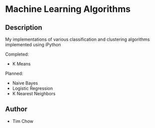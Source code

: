 # Machine Learning Algorithms #

## Description ##

My implementations of various classification and clustering algorithms implemented using iPython

Completed:
- K Means

Planned:
- Naive Bayes
- Logistic Regression
- K Nearest Neighbors

## Author ##
- Tim Chow
